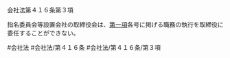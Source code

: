 会社法第４１６条第３項

指名委員会等設置会社の取締役会は、[第一項](会社法＿＿＿＿第４１６条第１項)各号に掲げる職務の執行を取締役に委任することができない。

#会社法
#会社法/第４１６条
#会社法/第４１６条/第３項
